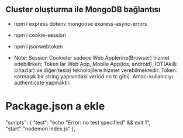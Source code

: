 
## Cluster oluşturma ile MongoDB bağlantısı
* npm i express dotenv mongoose express-async-errors
* npm i cookie-session
* npm i jsonwebtoken


* Note: Session Cookieler sadece Web Applerine(Browser) hizmet edebilirken; Token lar Web App, Mobile App(ios, android), IOT(Akıllı cihazlar) ve diğer(tesla) teknolojilere hizmet verebilmektedir. Token: karmaşık bir string yapısındaki veri(id no tc gibi). Amacı kullanıcıyı authenticate yapmaktır.

 # Package.json a ekle
 "scripts": {
    "test": "echo \"Error: no test specified\" && exit 1",
    "start":"nodemon index.js"
  },